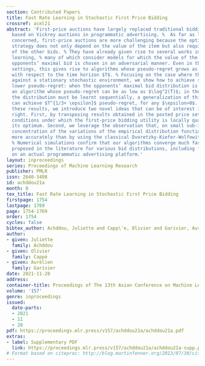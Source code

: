 ```yaml
---
section: Contributed Papers
title: Fast Rate Learning in Stochastic First Price Bidding
crossref: acml21
abstract: 'First-price auctions have largely replaced traditional bidding approaches
  based on Vickrey auctions in programmatic advertising. %  As far as learning is
  concerned, first-price auctions are more challenging because the optimal bidding
  strategy does not only depend on the value of the item but also requires some knowledge
  of the other bids. % They have already given rise to several works in sequential
  learning, % many of which consider models for which the value of the buyer or the
  opponents’ maximal bid is chosen in an adversarial manner. Even in the simplest
  settings, this gives rise to algorithms whose pseudo-regret grows as $\sqrt{T}$
  with respect to the time horizon $T$. % Focusing on the case where the buyer plays
  against a stationary stochastic environment, we show how to achieve significantly
  lower pseudo-regret: when the opponents’ maximal bid distribution is known we provide
  an algorithm whose pseudo-regret can be as low as $\log^2(T)$; in the case where
  the distribution must be learnt sequentially, a generalization of this algorithm
  can achieve $T^{1/3+ \epsilon}$ pseudo-regret, for any $\epsilon>0$. % To obtain
  these results, we introduce two novel ideas that can be of interest in their own
  right. First, by transposing results obtained in the posted price setting, we provide
  conditions under which the first-price bidding utility is locally quadratic around
  its optimum. Second, we leverage the observation that, on small sub-intervals, the
  concentration of the variations of the empirical distribution function may be controlled
  more accurately than by using the classical Dvoretzky-Kiefer-Wolfowitz inequality.
  % Numerical simulations confirm that our algorithms converge much faster than alternatives
  proposed in the literature for various bid distributions, including for bids collected
  on an actual programmatic advertising platform.'
layout: inproceedings
series: Proceedings of Machine Learning Research
publisher: PMLR
issn: 2640-3498
id: achddou21a
month: 0
tex_title: Fast Rate Learning in Stochastic First Price Bidding
firstpage: 1754
lastpage: 1769
page: 1754-1769
order: 1754
cycles: false
bibtex_author: Achddou, Juliette and Capp\'e, Olivier and Garivier, Aur\'elien
author:
- given: Juliette
  family: Achddou
- given: Olivier
  family: Cappé
- given: Aurélien
  family: Garivier
date: 2021-11-28
address:
container-title: Proceedings of The 13th Asian Conference on Machine Learning
volume: '157'
genre: inproceedings
issued:
  date-parts:
  - 2021
  - 11
  - 28
pdf: https://proceedings.mlr.press/v157/achddou21a/achddou21a.pdf
extras:
- label: Supplementary PDF
  link: https://proceedings.mlr.press/v157/achddou21a/achddou21a-supp.pdf
# Format based on citeproc: http://blog.martinfenner.org/2013/07/30/citeproc-yaml-for-bibliographies/
---
```

